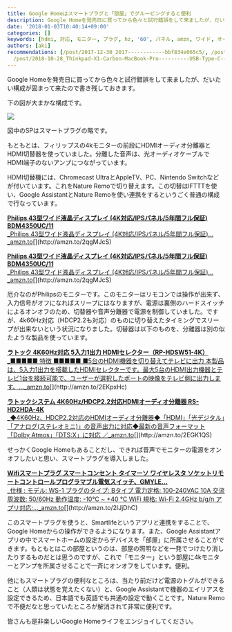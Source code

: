 ```yaml
---
title: Google Homeはスマートプラグと「部屋」でグルーピングすると便利
description: Google Homeを発売日に買ってから色々と試行錯誤をして来ましたが、だいたい構成が固まって来たので書き残しておきます。
date: '2018-01-03T10:40:14+09:00'
categories: []
keywords: [hdmi, 対応, モニター, プラグ, hz, '60', パネル, amzn, ワイド, オーディオ]
authors: [aki]
recommendations: [/post/2017-12-30_2017------------bbf834e065c5/, /post/2016-12-30-2016nian-mai-tuteyokatutamono-10xuan/,
  /post/2018-10-28_Thinkpad-X1-Carbon-MacBook-Pro----------USB-Type-C-------f6d8c8e77b36/]
---
```


Google Homeを発売日に買ってから色々と試行錯誤をして来ましたが、だいたい構成が固まって来たので書き残しておきます。

下の図が大まかな構成です。

![](/img/1__IR6HHihMDdt3X8YeT4V__jg__2x.png)

図中のSPはスマートプラグの略です。

もともとは、フィリップスの4kモニターの前段にHDMIオーディオ分離器とHDMI切替器を使っていました。分離した音声は、光オーディオケーブルでHDMI端子のないアンプにつながっています。

HDMI切替機には、Chromecast UltraとAppleTV、PC、Nintendo Switchなどが付いています。これをNature Remoで切り替えます。この切替はIFTTTを使い、Google AssistantとNature Remoを使い連携をするというごく普通の構成で行なっています。

[**Philips 43型ワイド液晶ディスプレイ (4K対応/IPSパネル/5年間フル保証) BDM4350UC/11**  
_Philips 43型ワイド液晶ディスプレイ (4K対応/IPSパネル/5年間フル保証)…_amzn.to](http://amzn.to/2qgMJcS "http://amzn.to/2qgMJcS")[](http://amzn.to/2qgMJcS)

[**Philips 43型ワイド液晶ディスプレイ (4K対応/IPSパネル/5年間フル保証) BDM4350UC/11**  
_Philips 43型ワイド液晶ディスプレイ (4K対応/IPSパネル/5年間フル保証)…_amzn.to](http://amzn.to/2qgMJcS "http://amzn.to/2qgMJcS")[](http://amzn.to/2qgMJcS)

厄介なのがPhilipsのモニターです。このモニターはリモコンでは操作が出来ず、入力信号がオフになればスリープにはなりますが、電源は裏側のハードスイッチによるオンオフのため、切替器や音声分離器で電源を制御していました。ですが、4k60Hz対応（HDCP2.2も対応）のものに切り替えたタイミングでスリープが出来ないという状況になりました。切替器は以下のものを、分離器は別の似たような製品を使っています。

[**ラトック 4K60Hz対応 5入力1出力 HDMIセレクター（RP-HDSW51-4K）**  
_■■■■■ 特徴 ■■■■■ ■5台のHDMI機器を切り替えてテレビに出力 本製品は、5入力1出力を搭載したHDMIセレクターです。最大5台のHDMI出力機器とテレビ1台を接続可能で、ユーザーが選択したポートの映像をテレビ側に出力します。…_amzn.to](http://amzn.to/2EKpxHc "http://amzn.to/2EKpxHc")[](http://amzn.to/2EKpxHc)

[**ラトックシステム 4K60Hz/HDCP2.2対応HDMIオーディオ分離器 RS-HD2HDA-4K**  
_◆4K60Hz、HDCP2.2対応のHDMIオーディオ分離器◆「HDMI」「光デジタル」「アナログ(ステレオミニ)」の音声出力に対応◆最新の音声フォーマット「Dolby Atmos」「DTS:X」に対応 ／_amzn.to](http://amzn.to/2EGK1QS "http://amzn.to/2EGK1QS")[](http://amzn.to/2EGK1QS)

せっかくGoogle Homeもあることだし、できれば音声でモニターの電源をオンオフしたいと思い、スマートプラグを導入しました。

[**Wifiスマートプラグ スマートコンセント タイマーソ ワイヤレスタ ソケットリモートコントロールプログラマブル電気スイッチ、GMYLE…**  
_仕様 : モデル: WS-1 プラグのタイプ: Bタイプ 電力定格: 100-240VAC 10A 交流周波数: 50/60Hz 動作温度: -10°C ~ +40 °C WiFi 規格: Wi-Fi 2.4GHz b/g/n アプリ対応:…_amzn.to](http://amzn.to/2lJjDhC "http://amzn.to/2lJjDhC")[](http://amzn.to/2lJjDhC)

このスマートプラグを使うと、Smartlifeというアプリと連携をすることで、Google Homeからの操作ができるようになります。また、Google Assistantアプリの中でスマートホームの設定からデバイスを「部屋」に所属させることができます。もともとはこの部屋というのは、部屋の照明などを一発でつけたり消したりするものだとは思うのですが、これで「モニター」という部屋に4kモニターとアンプを所属させることで一斉にオンオフをしています。便利。

他にもスマートプラグの便利なところは、当たり前だけど電源のトグルができること（人類は状態を覚えたくない）と、Google Assistantで機器のエイリアスを設定できるため、日本語でも英語でも共通の設定で動くことです。Nature Remoで不便だなと思っていたところが解消されて非常に便利です。

皆さんも是非楽しいGoogle Homeライフをエンジョイしてください。